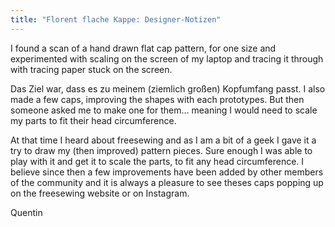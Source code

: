 ```yaml
---
title: "Florent flache Kappe: Designer-Notizen"
---
```


I found a scan of a hand drawn flat cap pattern, for one size and experimented with scaling on the screen of my laptop and tracing it through with tracing paper stuck on the screen.

Das Ziel war, dass es zu meinem (ziemlich großen) Kopfumfang passt. I also made a few caps, improving the shapes with each prototypes. But then someone asked me to make one for them... meaning I would need to scale my parts to fit their head circumference.

At that time I heard about freesewing and as I am a bit of a geek I gave it a try to draw my (then improved) pattern pieces. Sure enough I was able to play with it and get it to scale the parts, to fit any head circumference. I believe since then a few improvements have been added by other members of the community and it is always a pleasure to see theses caps popping up on the freesewing website or on Instagram.

Quentin

